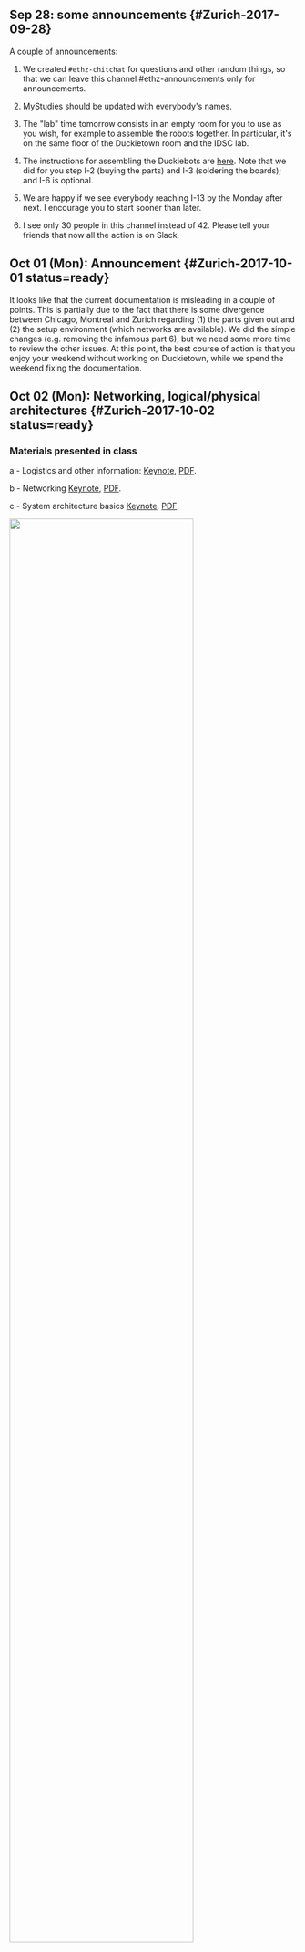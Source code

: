 
## Sep 28: some announcements {#Zurich-2017-09-28}

A couple of announcements:

1. We created `#ethz-chitchat` for questions and other random things, so that we can leave this channel #ethz-announcements only for announcements.

2. MyStudies should be updated with everybody's names.

3. The "lab" time tomorrow consists in an empty room for you to use as you wish, for example to assemble the robots together. In particular, it's on the same floor of the Duckietown room and the IDSC lab.

4. The instructions for assembling the Duckiebots are [here](#building-duckiebot-c0). Note that we did for you step I-2 (buying the parts) and I-3 (soldering the boards); and I-6 is optional.

5. We are happy if we see everybody reaching I-13 by the Monday after next. I encourage you to start sooner than later.

6. I see only 30 people in this channel instead of 42. Please tell your friends that now all the action is on Slack.


## Oct 01 (Mon): Announcement {#Zurich-2017-10-01 status=ready}

It looks like that the current documentation is misleading in a couple of points.  This is partially due to the fact that there is some divergence between Chicago, Montreal and Zurich regarding (1) the parts given out and (2) the setup environment (which networks are available). We did the simple changes (e.g. removing the infamous part 6), but we need some more time to review the other issues. At this point, the best course of action is that you enjoy your weekend without working on Duckietown, while we spend the weekend fixing the documentation.


## Oct 02 (Mon): Networking, logical/physical architectures {#Zurich-2017-10-02 status=ready}


### Materials presented in class

a - Logistics and other information:
<a href="https://github.com/duckietown/lectures/raw/master/2_given/2017-10-02-ETHZ-a-logistics.key">Keynote</a>,
<a href="https://github.com/duckietown/lectures/raw/master/2_given/2017-10-02-ETHZ-a-logistics.pdf">PDF</a>.


b - Networking
<a href="https://github.com/duckietown/lectures/raw/master/2_given/2017-10-02-ETHZ-b-networking.key">Keynote</a>,
<a href="https://github.com/duckietown/lectures/raw/master/2_given/2017-10-02-ETHZ-b-networking.pdf">PDF</a>.

c - System architecture basics
<a href="https://github.com/duckietown/lectures/raw/master/2_given/2017-10-02-ETHZ-c-system_architecture_basics.key">Keynote</a>,
<a href="https://github.com/duckietown/lectures/raw/master/2_given/2017-10-02-ETHZ-c-system_architecture_basics.pdf">PDF</a>.


<div figure-id="fig:duckietown-weekly-2017-10-02">
    <img src="duckietown-weekly-2017-10-02.jpg" style='width: 80%'/>
</div>


### Feedback form

Please help us making the experience better by [providing feedback (can be anonymous)](https://tinyurl.com/y77pbv7n)


## Oct 04 (Wed): Modeling {#Zurich-2017-10-04 status=ready}

### Materials presented in class

- Modeling of a differential drive vehicle:
<a href="https://github.com/duckietown/lectures/raw/master/2_given/2017-10-04-ETHZ-modeling.pptx">PowerPoint presentation</a>,
<a href="https://github.com/duckietown/lectures/raw/master/2_given/2017-10-04-ETHZ-modeling.pdf">PDF</a>.


### Feedback form

Please help us making the experience better by [providing feedback (can be anonymous)](https://tinyurl.com/y77pbv7n)


## Oct 09 (Mon): Autonomy architectures and version control {#Zurich-2017-10-09}

### Materials presented in class

a - Autonomy Architectures Basics:
<a href="https://github.com/duckietown/lectures/raw/master/2_given/2017-10-09-ETHZ-a-system_architectures.key">Keynote</a>,
<a href="https://github.com/duckietown/lectures/raw/master/2_given/2017-10-09-ETHZ-a-system_architectures.pdf">PDF</a>.


b - Version control with Git:
<a href="https://github.com/duckietown/lectures/raw/master/2_given/2017-10-09-ETHZ-b-version_control.key">Keynote</a>,
<a href="https://github.com/duckietown/lectures/raw/master/2_given/2017-10-09-ETHZ-b-version_control.pdf">PDF</a>.


## Oct 11 (Wed): Computer vision and odometry calibration {#Zurich-2017-10-11}

### Materials presented in class

a - Computer Vision Basics:
<a href="https://github.com/duckietown/lectures/raw/master/2_given/2017-10-11-ETHZ-cv-basics.pdf">PDF</a>,
<a href="https://github.com/duckietown/lectures/raw/master/2_given/2017-10-11-ETHZ-cv-basics.pptx">PowerPoint presentation</a>.


b - Odometry Calibration:
<a href="https://github.com/duckietown/lectures/raw/master/2_given/2017-10-11-ETHZ-odometry-calibration.pdf">PDF</a>,
<a href="https://github.com/duckietown/lectures/raw/master/2_given/2017-10-11-ETHZ-cv-basics.pptx">PowerPoint presentation</a>.


## Oct 13 (Fri): new series of tasks out {#Zurich-2017-10-13 status=ready}

### Taking a video of the joystick control {#Zurich-take-video}

Please take a video of the robot as it drives with joystick control, as described in
[](#upload-your-video) and upload it according to the instructions.

[Example of a great video, but with a nonconforming Duckiebot](https://www.dropbox.com/s/l7anrdkp7cgmqjb/Marcel%20Kaufmann%20-%20DuckietownEpisode0.mp4?dl=0).


### Camera calibration {#Zurich-camera-calibration}

[Go forth and calibrate the camera!](#camera-calib) And get help in `#help-camera-calib`.


### Wheel calibration {#Zurich-wheel-calibration status=draft}

This is not ready yet! will be ready in a day or so.

### Taking a log check off {#Zurich-take-a-log}

Follow [the instructions here](#checkoff_take_a_log) to learn how to take a log.


### Data processing exercises  {#Zurich-data-processing}

See [the list of exercises here](#zurich-data-processing-exercises).

Get help in `#ex-data-processing`.


<col2 figure-id="tab:deadlines" figure-caption="Current deadlines for Zurich">
    <s>Robot assembly</s>  <s><b>overdue</b></s>
    <s>Robot/laptop configuration</s> <s><b>overdue</b></s>
    <s><a href="#Zurich-take-video"></a></s> <s>Monday Oct 16</s>
    <s><a href="#Zurich-camera-calibration"></a></s> <s>Friday Oct 20</s>
    <s><a href="#Zurich-wheel-calibration"></a></s> <s>not ready yet</s>
    <s><a href="#Zurich-take-a-log"></a></s> <s>Wed Oct 18</s>
    <s><a href="#Zurich-data-processing"></a></s> <s>Monday Oct 23</s>
</col2>



## Oct 16 (Mon): Line detection {#Zurich-2017-10-16}

### Materials presented in class

a - Line detection:
<a href="https://github.com/duckietown/lectures/raw/master/2_given/2017-10-16-ETHZ-a-line_detection.key">Keynote</a>,
<a href="https://github.com/duckietown/lectures/raw/master/2_given/2017-10-16-ETHZ-a-line_detection.pdf">PDF</a>.


b - Logistics:
<a href="https://github.com/duckietown/lectures/raw/master/2_given/2017-10-16-ETHZ-a-logistics.key">Keynote</a>,
<a href="https://github.com/duckietown/lectures/raw/master/2_given/2017-10-16-ETHZ-a-logistics.pdf">PDF</a>.

## Oct 18 (Wed): Feature extraction {#Zurich-2017-10-18}

### Materials presented in class

- Feature extraction:
<a href="https://github.com/duckietown/lectures/raw/master/2_given/2017-10-18-ETHZ-a-feature-extraction.key">Keynote</a>,
<a href="https://github.com/duckietown/lectures/raw/master/2_given/2017-10-18-ETHZ-a-feature-extraction.pdf">PDF</a>.

## Oct 20 (Fri): Lab session {#Zurich-2017-10-20 status=draft}

### Materials presented in class

- ROS Main concepts:
<a href="https://github.com/duckietown/lectures/raw/master/2_given/2017-10-20-ETHZ-ROS-main-concepts.pptx">PowerPoint presentation</a>,
<a href="https://github.com/duckietown/lectures/raw/master/2_given/2017-10-20-ETHZ-ROS-main-concepts.pdf">PDF</a>.

## Oct 23 (Mon) Filtering I {#Zurich-2017-10-23}

### Materials presented in class

- Lectures on filtering (Filtering I):
<a href="https://github.com/duckietown/lectures/blob/master/2_given/2017-10-23-ETHZ-Filtering_I.pptx">PowerPoint presentation</a>,
<a href="https://github.com/duckietown/lectures/blob/master/2_given/2017-10-23-ETHZ-Filtering_I.pdf">PDF</a>.

## Oct 25 (Wed) Filtering II {#Zurich-2017-10-25}

a - Lectures (Particle Filter)
<a href="https://github.com/duckietown/lectures/blob/master/2_given/2017-10-25-ETHZ-filtering-IIa-ParticleFilter.pptx">PowerPoint presentation</a>,
<a href="https://github.com/duckietown/lectures/blob/master/2_given/2017-10-25-ETHZ-filtering-IIa-ParticleFilter.pdf">PDF</a>.


b - Lectures (Lane Filter)
<a href="https://github.com/duckietown/lectures/blob/master/2_given/2017-10-25-ETHZ-filtering-IIb-LaneFilter.pptx">PowerPoint presentation</a>,
<a href="https://github.com/duckietown/lectures/blob/master/2_given/2017-10-25-ETHZ-filtering-IIb-LaneFilter.pdf">PDF</a>.


## Nov 1 (Wed) Control Systems {#Zurich-2017-11-01}

a - Lectures (Control Systems Module I)
<a href="https://github.com/duckietown/lectures/blob/master/2_given/2017-11-01%20-%20ETHZ%20-%20Control%20Module%20I%20-%20Overview.pptx">PowerPoint presentation</a>,
<a href="https://github.com/duckietown/lectures/blob/master/2_given/2017-11-01%20-%20ETHZ%20-%20Control%20Module%20I%20-%20Overview.pdf">PDF</a>.


b - Lectures (Control Systems Module II)
<a href="https://github.com/duckietown/lectures/blob/master/2_given/2017-11-01%20-%20ETHZ%20-%20Control%20Module%20II%20-%20Self-driving%20cars%20control%20overview.pptx">PowerPoint presentation</a>,
<a href="https://github.com/duckietown/lectures/blob/master/2_given/2017-11-01%20-%20ETHZ%20-%20Control%20Module%20II%20-%20Self-driving%20cars%20control%20overview.pdf">PDF</a>.


Points to be noted
- Running what-the-duck on laptop and Duckiebot is mandatory. It helps save time in debugging errors and also is a standard way to ask for help from the staff. Keep repeating it periodically so as to keep the data up-to date
- For the people lacking calibrated wheels, this serves as a reminder to calibrate the wheels and keep their duckiebot up-to date
- It is advised to fill the lecture feedback form (<a href="https://docs.google.com/forms/d/1znGcLxlsWHD-Ba2c57U2ZDcfWFQXe27yHYjbSWZML38/viewform?edit_requested=true">Feedback form</a>), so as to increase the effectiveness of the lectures
- Always check the consistency of the camera calibration checkerboard before camera calibration (one has to check for the correct square size and correct distance between world and checkerboard reference)

## Nov 6 (Mon) Project Pitches {#Zurich-2017-11-06}

Lecture Project Pitches
<a href="https://github.com/duckietown/lectures/blob/master/2_given/2017-11-06 - ETHZ - Project Pitches.pdf">PDF</a>.


## Nov 8 (Wed) Motion Planing {#Zurich-2017-11-08}

Lecture Motion Planing
<a href="https://github.com/duckietown/lectures/blob/master/2_given/2017-11-08 - ETHZ - Motion Planning Introduction.pdf">PDF</a>.

A few references for planning of Andrea Censi:

- The Book on planning is the one by Lavalle, available for free here: <a href="http://planning.cs.uiuc.edu/">http://planning.cs.uiuc.edu/</a>.
- The mentioned robot BB-8: <a href="http://starwars.wikia.com/wiki/BB-8">http://starwars.wikia.com/wiki/BB-8</a>.
- The mendioned movie scene Donnie Darko: <a href="https://www.youtube.com/watch?v=rPeGaos7DB4">https://www.youtube.com/watch?v=rPeGaos7DB4</a>.

## Nov 13 (Mon) Project Team Assignments {#Zurich-2017-11-13}

- First Lecture: Project Team Assignments <a href="https://github.com/duckietown/lectures/blob/master/2_given/2017-11-13 - ETHZ - Team Allocations.pdf">PDF</a>.
- Second Lecture: First meeting of the Controllers group --> Filling out the Preliminary Design Document

## Nov 15 (Wed) Putting things together {#Zurich-2017-11-15}

- First Lecture: Putting things together <a href="https://github.com/duckietown/lectures/blob/master/2_given/2017-11-15 - ETHZ - Putting things together.pdf">PDF</a>.
- Second Lecture: Second meeting of the Controllers group --> Filling out the Preliminary Design Document

